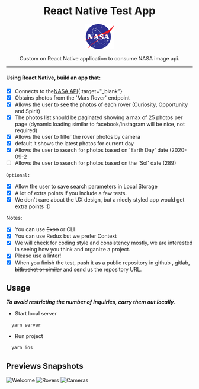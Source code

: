 <div align="center">
  <h1>React Native Test App</h1>

  <a href="https://api.nasa.gov/">
    <img
      width="80"
      alt="NASA Logo"
      src="https://github.com/facundo-cachan/nasa_test/blob/master/src/assets/images/logo.png"
    />
  </a>

  <p>Custom on React Native application to consume NASA image api.</p>
</div>

<hr />

#### Using React Native, build an app that:

- [x] Connects to the[NASA API](https://api.nasa.gov/){:target="_blank"}
- [x] Obtains photos from the 'Mars Rover' endpoint
- [x] Allows the user to see the photos of each rover (Curiosity, Opportunity and Spirit)
- [x] The photos list should be paginated showing a max of 25 photos per page (dynamic loading similar to facebook/instagram will be nice, not required)
- [x] Allows the user to filter the rover photos by camera
- [x] default it shows the latest photos for current day
- [x] Allows the user to search for photos based on 'Earth Day' date (2020-09-2
- [ ] Allows the user to search for photos based on the 'Sol' date (289)

`Optional:`

- [x] Allow the user to save search parameters in Local Storage
- [x] A lot of extra points if you include a few tests.
- [x] We don't care about the UX design, but a nicely styled app would get extra points :D

Notes:

- [x] You can use ~~Expo~~ or CLI
- [x] You can use Redux but we prefer Context
- [x] We will check for coding style and consistency mostly, we are interested in seeing how you think and organize a project.
- [x] Please use a linter!
- [x] When you finish the test, push it as a public repository in github ~~, gitlab, bitbucket or similar~~ and send us the repository URL.

## Usage
**_To avoid restricting the number of inquiries, carry them out locally._**

 - Start local server
```
  yarn server
```
 - Run project
```
  yarn ios
```

## Previews Snapshots

![Welcome](https://github.com/facundo-cachan/nasa_test/tree/master/src/assets/images/Welcome.png)
![Rovers](https://github.com/facundo-cachan/nasa_test/tree/master/src/assets/images/Rovers.png)
![Cameras](https://github.com/facundo-cachan/nasa_test/tree/master/src/assets/images/Cameras.png)